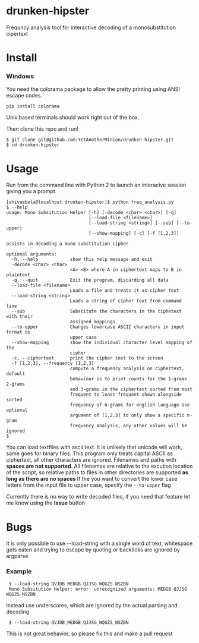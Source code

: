 # drunken-hipster
Frequncy analysis tool for interactive decoding of a monosubstitution cipertext

# Install
### Windows
You need the colorama package to allow the pretty printing using ANSI escape codes. 

	pip install colorama
	
Unix based terminals should work right out of the box.

Then clone this repo and run!

	$ git clone git@github.com:YetAnotherMinion/drunken-hipster.git
	$ cd drunken-hipster

# Usage
Run from the command line with Python 2 to launch an interacive session giving you a prompt.

   	[shivaebola@localhost drunken-hipster]$ python freq_analysis.py 
   	$ --help
   	usage: Mono Subsitution Helper [-h] [-decode <char> <char>] [-q]
	                               [--load-file <filename>]
	                               [--load-string <string>] [--sub] [--to-upper]
	                               [--show-mapping] [-c] [-f [1,2,3]]
	
	assists in decoding a mono substitution cipher
	
	optional arguments:
	  -h, --help            show this help message and exit
	  -decode <char> <char>
	                        <A> <B> where A in ciphertext maps to B in plaintext
	  -q, --quit            Exit the program, discarding all data
	  --load-file <filename>
	                        Loads a file and treats it as cipher text
	  --load-string <string>
	                        Loads a string of cipher text from command line
	  --sub                 Substitute the characters in the ciphetext with their
	                        assigned mappings
	  --to-upper            Changes lowercase ASCII characters in input format to
	                        upper case
	  --show-mapping        show the individual character level mapping of the
	                        cipher
	  -c, --ciphertext      print the cipher text to the screen
	  -f [1,2,3], --frequency [1,2,3]
	                        compute a frequency analysis on ciphertext, default
	                        behaviour is to print counts for the 1-grams 2-grams
	                        and 3-grams in the ciphertext sorted from most
	                        frequent to least frequent shown alongside sorted
	                        frequency of n-grams for english language Use optional
	                        argument of [1,2,3] to only show a specific n-gram
	                        frequency analysis, any other values will be ignored
	$ 


You can load textfiles with ascii text. It is unlikely that unicode will work, same goes for binary files. 
This program only treats capital ASCII as  ciphertext, all other characters are ignored. 
Filenames and paths with **spaces are not supported**.
All filenames are relative to the excution location of the script, so relative paths to 
files in other directories are supported **as long as there are no spaces** If the you want to convert the lower 
case letters from the input file to upper case, specify the `--to-upper` flag



Currently there is no way to write decoded files, if you need that feature let me know using the **Issue** button

# Bugs
It is only possible to use --load-string with a single word of text, whitespace gets eaten
and trying to escape by quoting or backticks are ignored by argparse
### Example
     $ --load-string QVJDB MEDGB QJJSG WQGZS NSZBN
     Mono Subsitution Helper: error: unrecognized arguments: MEDGB QJJSG WQGZS NSZBN

Instead use underscores, which are ignored by the actual parsing and decoding

	 $ --load-string QVJDB_MEDGB_QJJSG_WQGZS_NSZBN

This is not great behavior, so please fix this and make a pull request
